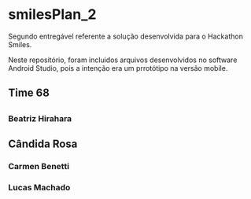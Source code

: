 # smilesPlan_2

<p>Segundo entregável referente a solução desenvolvida para o Hackathon Smiles.<p/>

<p> Neste repositório, foram incluidos arquivos desenvolvidos no software Android Studio, pois a intenção era um prrotótipo na versão mobile. <p/>


<h2>Time 68 <h2/>

<h3>Beatriz Hirahara<h3/>
<h2>Cândida Rosa<h3/>
<h3>Carmen Benetti<h3/>
<h3>Lucas Machado<h3/>
